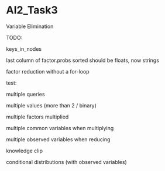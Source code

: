 # AI2_Task3
Variable Elimination

TODO:

  keys_in_nodes
  
  last column of factor.probs sorted should be floats, now strings
  
  factor reduction without a for-loop

test:

  multiple queries
  
  multiple values (more than 2 / binary)
  
  multiple factors multiplied
  
  multiple common variables when multiplying
  
  multiple observed variables when reducing
  
  knowledge clip
  
  conditional distributions (with observed variables)
